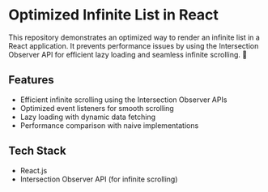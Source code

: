 # Optimized Infinite List in React  

This repository demonstrates an optimized way to render an infinite list in a React application. It prevents performance issues by using the Intersection Observer API for efficient lazy loading and seamless infinite scrolling. 🚀

## Features  
- Efficient infinite scrolling using the Intersection Observer APIs  
- Optimized event listeners for smooth scrolling  
- Lazy loading with dynamic data fetching  
- Performance comparison with naive implementations  

## Tech Stack  
- React.js  
- Intersection Observer API (for infinite scrolling) 


